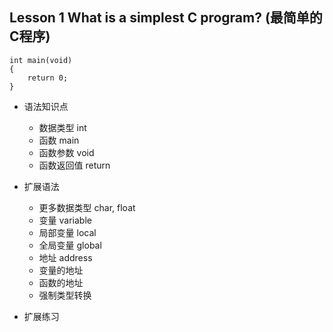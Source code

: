 ## Lesson 1 What is a simplest C program? (最简单的C程序)
	int main(void)
	{
		return 0;
	}

* 语法知识点
	- 数据类型 int 
	- 函数 main 
	- 函数参数 void 
	- 函数返回值 return 

* 扩展语法
	- 更多数据类型 char, float 
	- 变量 variable
	- 局部变量 local
	- 全局变量 global
	- 地址 address
	- 变量的地址
	- 函数的地址
	- 强制类型转换

* 扩展练习